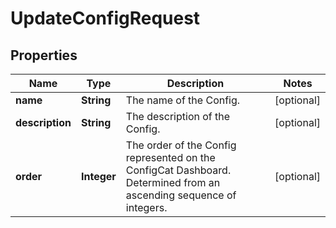 

# UpdateConfigRequest


## Properties

| Name | Type | Description | Notes |
|------------ | ------------- | ------------- | -------------|
|**name** | **String** | The name of the Config. |  [optional] |
|**description** | **String** | The description of the Config. |  [optional] |
|**order** | **Integer** | The order of the Config represented on the ConfigCat Dashboard.  Determined from an ascending sequence of integers. |  [optional] |



